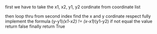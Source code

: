 first we have to take the x1, x2, y1, y2 cordinate from coordinate list



then loop thru from second index 
find the x and y cordinate respect fully 
implement the formula (y-y1)*(x1-x2) != (x-x1)*(y1-y2)
if not equal the value return false
finally return True
